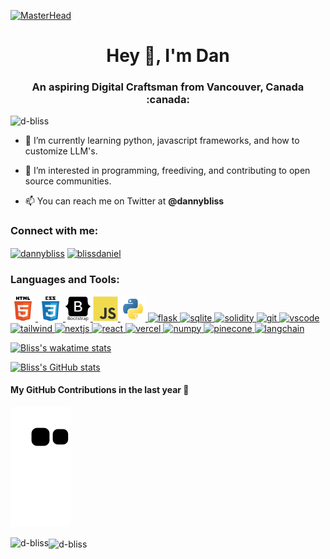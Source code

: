 [![MasterHead](https://i.imgur.com/47hZSFn.png)](https://github.com/d-bliss)
<h1 align="center">Hey 👋, I'm Dan</h1>
<h3 align="center">An aspiring Digital Craftsman from Vancouver, Canada :canada:</h3>

<p align="left"> <img src="https://komarev.com/ghpvc/?username=d-bliss&label=Profile%20views&color=0e75b6&style=flat" alt="d-bliss" /> </p>


- 🌱 I’m currently learning python, javascript frameworks, and how to customize LLM's. 

- 👀 I’m interested in programming, freediving, and contributing to open source communities.

- 📫 You can reach me on Twitter at **@dannybliss**

<h3 align="left">Connect with me:</h3>
<p align="left">
<a href="https://twitter.com/dannybliss" target="blank"><img align="center" src="https://raw.githubusercontent.com/rahuldkjain/github-profile-readme-generator/master/src/images/icons/Social/twitter.svg" alt="dannybliss" height="30" width="40" /></a>
<a href="https://linkedin.com/in/blissdaniel" target="blank"><img align="center" src="https://raw.githubusercontent.com/rahuldkjain/github-profile-readme-generator/master/src/images/icons/Social/linked-in-alt.svg" alt="blissdaniel" height="30" width="40" /></a>
</p>

<h3 align="left">Languages and Tools:</h3>
<p align="left"> 
<a href="https://www.w3.org/html/" target="_blank" rel="noreferrer"> <img src="https://raw.githubusercontent.com/devicons/devicon/master/icons/html5/html5-original-wordmark.svg" alt="html5" width="40" height="40"/> </a> <a href="https://www.w3schools.com/css/" target="_blank" rel="noreferrer"> <img src="https://raw.githubusercontent.com/devicons/devicon/master/icons/css3/css3-original-wordmark.svg" alt="css3" width="40" height="40"/> </a> <a href="https://getbootstrap.com" target="_blank" rel="noreferrer"> <img src="https://raw.githubusercontent.com/devicons/devicon/master/icons/bootstrap/bootstrap-plain-wordmark.svg" alt="bootstrap" width="40" height="40"/> </a> <a href="https://developer.mozilla.org/en-US/docs/Web/JavaScript" target="_blank" rel="noreferrer"> <img src="https://raw.githubusercontent.com/devicons/devicon/master/icons/javascript/javascript-original.svg" alt="javascript" width="40" height="40"/> </a> <a href="https://www.python.org" target="_blank" rel="noreferrer"> <img src="https://raw.githubusercontent.com/devicons/devicon/master/icons/python/python-original.svg" alt="python" width="40" height="40"/> </a> <a href="https://flask.palletsprojects.com/" target="_blank" rel="noreferrer"> <img src="https://www.vectorlogo.zone/logos/pocoo_flask/pocoo_flask-icon.svg" alt="flask" width="40" height="40"/> </a> <a href="https://www.sqlite.org/" target="_blank" rel="noreferrer"> <img src="https://www.vectorlogo.zone/logos/sqlite/sqlite-icon.svg" alt="sqlite" width="40" height="40"/> </a>
<a href="https://soliditylang.org/" target="_blank" rel="noreferrer"> <img src="https://www.logo.wine/a/logo/Solidity/Solidity-Logo.wine.svg" alt="solidity" width="40" height="40"/> </a>
<a href="https://git-scm.com/" target="_blank" rel="noreferrer"> <img src="https://git-scm.com/images/logos/downloads/Git-Icon-1788C.png" alt="git" width="40" height="40"/> </a>
<a href="https://code.visualstudio.com/" target="_blank" rel="noreferrer"> <img src="https://code.visualstudio.com/assets/images/code-stable.png" alt="vscode" width="40" height="40"/> </a>
<a href="https://tailwindcss.com/" target="_blank" rel="noreferrer"> <img src="https://tailwindcss.com/_next/static/media/tailwindcss-mark.3c5441fc7a190fb1800d4a5c7f07ba4b1345a9c8.svg" alt="tailwind" width="40" height="40"/> </a>
<a href="https://nextjs.org/" target="_blank" rel="noreferrer"> <img src="https://seeklogo.com/images/N/next-js-logo-8FCFF51DD2-seeklogo.com.png" alt="nextjs" width="40" height="40"/> </a>
<a href="https://reactjs.org/" target="_blank" rel="noreferrer"> <img src="https://upload.wikimedia.org/wikipedia/commons/a/a7/React-icon.svg" alt="react" width="40" height="40"/> </a>
<a href="https://vercel.com/" target="_blank" rel="noreferrer"> <img src="https://seeklogo.com/images/V/vercel-logo-F748E39008-seeklogo.com.png" alt="vercel" width="40" height="40"/> </a>
<a href="https://numpy.org/" target="_blank" rel="noreferrer"> <img src="https://numpy.org/images/logo.svg" alt="numpy" width="40" height="40"/> </a>
<a href="https://pinecone.io/" target="_blank" rel="noreferrer"> <img src="https://seeklogo.com/images/P/pinecone-icon-logo-AF8B5B7F96-seeklogo.com.png" alt="pinecone" width="40" height="40"/> </a>
<a href="https://python.langchain.com/" target="_blank" rel="noreferrer">
  <img src="https://res.cloudinary.com/crunchbase-production/image/upload/c_lpad,h_170,w_170,f_auto,b_white,q_auto:eco,dpr_1/hevtyfb5n5huqafmexo6" alt="langchain" width="40" height="40"/> </a> 
</p>

[![Bliss's wakatime stats](https://github-readme-stats.vercel.app/api/wakatime?username=dbliss&layout=compact)](https://github.com/d-bliss/github-readme-stats)

[![Bliss's GitHub stats](https://github-readme-stats.vercel.app/api?username=d-bliss&hide=stars&show_icons=true&rank_icon=github)](https://github.com/d-bliss/github-readme-stats)

#### My GitHub Contributions in the last year 🐍
![Snake animation](https://github.com/d-bliss/github-readme/blob/output/github-contribution-snake.svg)

<p><img align="left" src="https://github-readme-stats.vercel.app/api/top-langs?username=d-bliss&show_icons=true&locale=en&layout=compact" alt="d-bliss" /></p>

<p><img align="center" src="https://github-readme-streak-stats.herokuapp.com/?user=d-bliss&" alt="d-bliss" /></p>


